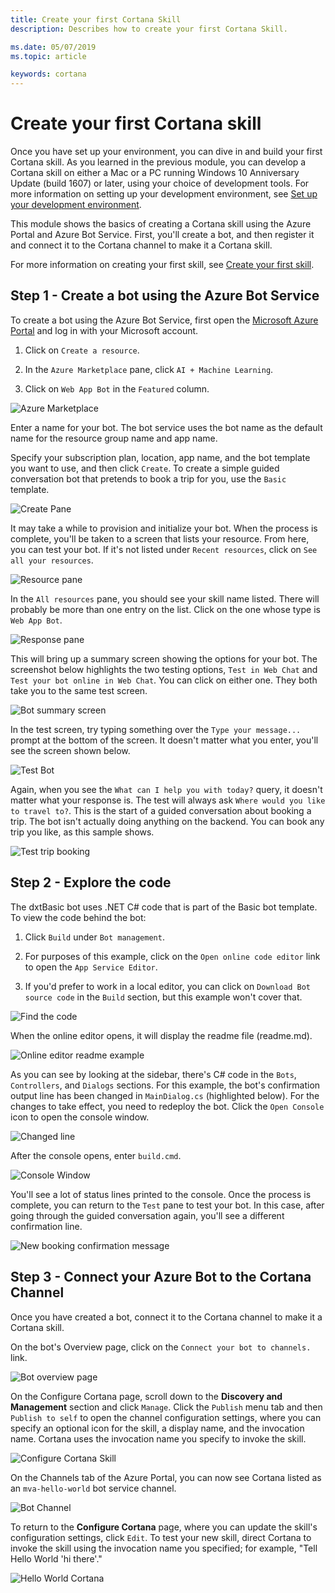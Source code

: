 ```yaml
---
title: Create your first Cortana Skill
description: Describes how to create your first Cortana Skill.

ms.date: 05/07/2019
ms.topic: article

keywords: cortana
---
```


# Create your first Cortana skill

Once you have set up your environment, you can dive in and build your first Cortana skill. As you learned in the previous module, you can develop a Cortana skill on either a Mac or a PC running Windows 10 Anniversary Update (build 1607) or later, using your choice of development tools. For more information on setting up your development environment, see [Set up your development environment](./mva21-setup.md).

This module shows the basics of creating a Cortana skill using the Azure Portal and Azure Bot Service. First, you'll create a bot, and then register it and connect it to the Cortana channel to make it a Cortana skill.

For more information on creating your first skill, see [Create your first skill](./get-started.md).

## Step 1 - Create a bot using the Azure Bot Service

To create a bot using the Azure Bot Service, first open the [Microsoft Azure Portal](https://ms.portal.azure.com) and log in with your Microsoft account.

1. Click on `Create a resource`.

1. In the `Azure Marketplace` pane, click `AI + Machine Learning`.

1. Click on `Web App Bot` in the `Featured` column.

![Azure Marketplace](../media/images/mva22_azure_marketplace.png)

Enter a name for your bot. The bot service uses the bot name as the default name for the resource group name and app name.

Specify your subscription plan, location, app name, and the bot template you want to use, and then click `Create`. To create a simple guided conversation bot that pretends to book a trip for you, use the `Basic` template.

![Create Pane](../media/images/mva22_create.png)

It may take a while to provision and initialize your bot. When the process is complete, you'll be taken to a screen that lists your resource. From here, you can test your bot. If it's not listed under `Recent resources`, click on `See all your resources`.

![Resource pane](../media/images/mva22_resource_pane.png)

In the `All resources` pane, you should see your skill name listed. There will probably be more than one entry on the list. Click on the one whose type is `Web App Bot`.

![Response pane](../media/images/mva22_response_pane.png)

This will bring up a summary screen showing the options for your bot. The screenshot below highlights the two testing options, `Test in Web Chat` and `Test your bot online in Web Chat`. You can click on either one. They both take you to the same test screen.

![Bot summary screen](../media/images/mva22_bot_summary.png)

In the test screen, try typing something over the `Type your message...` prompt at the bottom of the screen. It doesn't matter what you enter, you'll see the screen shown below.

![Test Bot](../media/images/mva22_test_02.png)

Again, when you see the `What can I help you with today?` query, it doesn't matter what your response is. The test will always ask `Where would you like to travel to?`. This is the start of a guided conversation about booking a trip. The bot isn't actually doing anything on the backend. You can book any trip you like, as this sample shows.

![Test trip booking](../media/images/mva22_sample_trip.png)

## Step 2 - Explore the code

The dxtBasic bot uses .NET C# code that is part of the Basic bot template. To view the code behind the bot:

1. Click `Build` under `Bot management`.

1. For purposes of this example, click on the `Open online code editor` link to open the `App Service Editor`.

1. If you'd prefer to work in a local editor, you can click on `Download Bot source code` in the `Build` section, but this example won't cover that.

![Find the code](../media/images/mva22_open_the_code.png)

When the online editor opens, it will display the readme file (readme.md).

![Online editor readme example](../media/images/mva22_editor_readme.png)

As you can see by looking at the sidebar, there's C# code in the `Bots`, `Controllers`, and `Dialogs` sections. For this example, the bot's confirmation output line has been changed in `MainDialog.cs` (highlighted below). For the changes to take effect, you need to redeploy the bot. Click the `Open Console` icon to open the console window.

![Changed line](../media/images/mva22_changed_line.png)

After the console opens, enter `build.cmd`.

![Console Window](../media/images/mva22_console_window.png)

You'll see a lot of status lines printed to the console. Once the process is complete, you can return to the `Test` pane to test your bot. In this case, after going through the guided conversation again, you'll see a different confirmation line.

![New booking confirmation message](../media/images/mva22_sample_trip_02.png)

## Step 3 - Connect your Azure Bot to the Cortana Channel

Once you have created a bot, connect it to the Cortana channel to make it a Cortana skill.

On the bot's Overview page, click on the `Connect your bot to channels.` link.

![Bot overview page](../media/images/mva22_connect_to_channels.png)

On the Configure Cortana page, scroll down to the **Discovery and Management** section and click `Manage`. Click the `Publish` menu tab and then `Publish to self` to open the channel configuration settings, where you can specify an optional icon for the skill, a display name, and the invocation name. Cortana uses the invocation name you specify to invoke the skill.

<!-- new -->  
![Configure Cortana Skill](../media/images/cortana-configure-settings.png)  
<!-- new -->  

On the Channels tab of the Azure Portal, you can now see Cortana listed as an `mva-hello-world` bot service channel.

![Bot Channel](../media/images/mva22_helloworld_channel.png)

To return to the **Configure Cortana** page, where you can update the skill's configuration settings, click `Edit`. To test your new skill, direct Cortana to invoke the skill using the invocation name you specified; for example, "Tell Hello World 'hi there'."

![Hello World Cortana](../media/images/mva22_helloworld_cortana.png)
